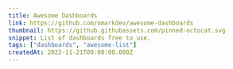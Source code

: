 ```yaml
---
title: Awesome Dashboards
link: https://github.com/omarkdev/awesome-dashboards
thumbnail: https://github.githubassets.com/pinned-octocat.svg
snippet: List of dashboards free to use.
tags: ["dashboards", "awesome-list"]
createdAt: 2022-11-21T00:00:00.000Z
---
```

